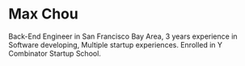 # Max Chou

Back-End Engineer in San Francisco Bay Area, 3 years experience in Software developing, Multiple startup experiences. Enrolled in Y Combinator Startup School.
